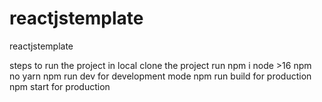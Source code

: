 # reactjstemplate
reactjstemplate

steps to run the project in local 
clone the project
run npm i node >16 npm no yarn
npm run dev for development mode
npm run build for production
npm start for production 

